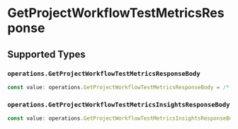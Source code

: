 # GetProjectWorkflowTestMetricsResponse


## Supported Types

### `operations.GetProjectWorkflowTestMetricsResponseBody`

```typescript
const value: operations.GetProjectWorkflowTestMetricsResponseBody = /* values here */
```

### `operations.GetProjectWorkflowTestMetricsInsightsResponseBody`

```typescript
const value: operations.GetProjectWorkflowTestMetricsInsightsResponseBody = /* values here */
```

